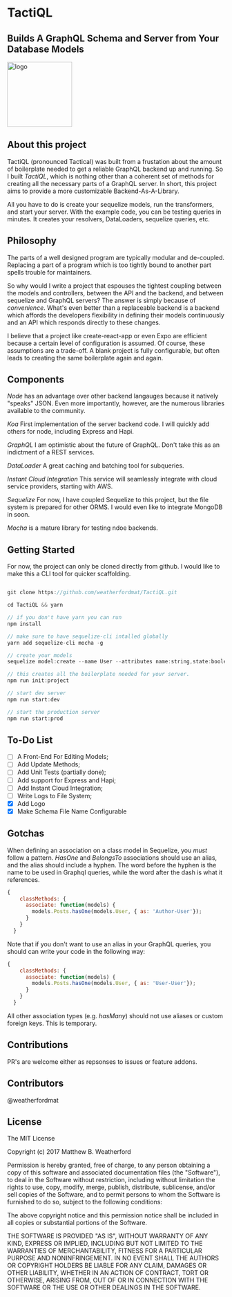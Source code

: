 
# TactiQL
## Builds A GraphQL Schema and Server from Your Database Models

<img width="150" alt="logo" src="https://user-images.githubusercontent.com/13956201/32232205-86a0a138-be25-11e7-9d41-46efd1cc4141.png">

## About this project

TactiQL (pronounced Tactical) was built from a frustation about the amount of boilerplate needed to get a reliable GraphQL backend up and running. So I built _TactiQL_, which is nothing other than a coherent set of methods for creating all the necessary parts of a GraphQL server. In short, this project aims to provide a more customizable Backend-As-A-Library.

All you have to do is create your sequelize models, run the transformers, and start your server. With the example code, you can be testing queries in minutes. It creates your resolvers, DataLoaders, sequelize queries, etc.

## Philosophy

The parts of a well designed program are typically modular and de-coupled. Replacing a part of a program which is too tightly bound to another part spells trouble for maintainers.

So why would I write a project that espouses the tightest coupling between the models and controllers, between the API and the backend, and between sequelize and GraphQL servers? The answer is simply because of *convenience*. What's even better than a replaceable backend is a backend which affords the developers flexibility in defining their models continuously and an API which responds directly to these changes.

I believe that a project like create-react-app or even Expo are efficient because a certain level of configuration is assumed. Of course, these assumptions are a trade-off. A blank project is fully configurable, but often leads to creating the same boilerplate again and again.

## Components

_Node_ has an advantage over other backend langauges because it natively "speaks" JSON. Even more importantly, however, are the numerous libraries available to the community.

_Koa_ First implementation of the server backend code. I will quickly add others for node, including Express and Hapi. 

_GraphQL_ I am optimistic about the future of GraphQL. Don't take this as an indictment of a REST services.

_DataLoader_ A great caching and batching tool for subqueries.

_Instant Cloud Integration_ This service will seamlessly integrate with cloud service providers, starting with AWS.

_Sequelize_ For now, I have coupled Sequelize to this project, but the file system is prepared for other ORMS. I would even like to integrate MongoDB in soon.

_Mocha_ is a mature library for testing ndoe backends. 

## Getting Started

For now, the project can only be cloned directly from github. I would like to make this a CLI tool for quicker scaffolding.

``` javascript

git clone https://github.com/weatherfordmat/TactiQL.git

cd TactiQL && yarn

// if you don't have yarn you can run
npm install

// make sure to have sequelize-cli intalled globally
yarn add sequelize-cli mocha -g

// create your models
sequelize model:create --name User --attributes name:string,state:boolean,birth:date,card:integer

// this creates all the boilerplate needed for your server.
npm run init:project

// start dev server
npm run start:dev

// start the production server
npm run start:prod
```

## To-Do List
- [ ] A Front-End For Editing Models;
- [ ] Add Update Methods;  
- [ ] Add Unit Tests (partially done);  
- [ ] Add support for Express and Hapi;  
- [ ] Add Instant Cloud Integration;  
- [ ] Write Logs to File System; 
- [x] Add Logo 
- [x] Make Schema File Name Configurable

## Gotchas

When defining an association on a class model in Sequelize, you _must_ follow a pattern. _HasOne_ and _BelongsTo_ associations should use an alias, and the alias should include a hyphen. The word before the hyphen is the name to be used in Graphql queries, while the word after the dash is what it references.

``` javascript
{
    classMethods: {
      associate: function(models) {
        models.Posts.hasOne(models.User, { as: 'Author-User'});
      }
    }
  }
```

Note that if you don't want to use an alias in your GraphQL queries, you should can write your code in the following way:
``` javascript
{
    classMethods: {
      associate: function(models) {
        models.Posts.hasOne(models.User, { as: 'User-User'});
      }
    }
  }
```

All other association types (e.g. _hasMany_) should not use aliases or custom foreign keys. This is temporary.

## Contributions

PR's are welcome either as repsonses to issues or feature addons.

## Contributors

@weatherfordmat

## License

The MIT License

Copyright (c) 2017 Matthew B. Weatherford

Permission is hereby granted, free of charge, to any person obtaining a copy
of this software and associated documentation files (the "Software"), to deal
in the Software without restriction, including without limitation the rights
to use, copy, modify, merge, publish, distribute, sublicense, and/or sell
copies of the Software, and to permit persons to whom the Software is
furnished to do so, subject to the following conditions:

The above copyright notice and this permission notice shall be included in
all copies or substantial portions of the Software.

THE SOFTWARE IS PROVIDED "AS IS", WITHOUT WARRANTY OF ANY KIND, EXPRESS OR
IMPLIED, INCLUDING BUT NOT LIMITED TO THE WARRANTIES OF MERCHANTABILITY,
FITNESS FOR A PARTICULAR PURPOSE AND NONINFRINGEMENT. IN NO EVENT SHALL THE
AUTHORS OR COPYRIGHT HOLDERS BE LIABLE FOR ANY CLAIM, DAMAGES OR OTHER
LIABILITY, WHETHER IN AN ACTION OF CONTRACT, TORT OR OTHERWISE, ARISING FROM,
OUT OF OR IN CONNECTION WITH THE SOFTWARE OR THE USE OR OTHER DEALINGS IN
THE SOFTWARE.
